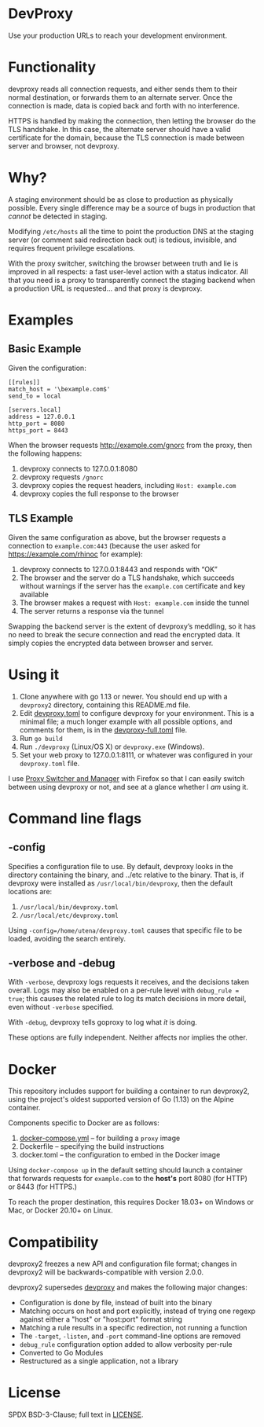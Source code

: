 # DevProxy

Use your production URLs to reach your development environment.


# Functionality

devproxy reads all connection requests, and either sends them to their normal
destination, or forwards them to an alternate server. Once the connection is
made, data is copied back and forth with no interference.

HTTPS is handled by making the connection, then letting the browser do the TLS
handshake. In this case, the alternate server should have a valid certificate
for the domain, because the TLS connection is made between server and browser,
not devproxy.


# Why?

A staging environment should be as close to production as physically possible.
Every single difference may be a source of bugs in production that *cannot* be
detected in staging.

Modifying `/etc/hosts` all the time to point the production DNS at the staging
server (or comment said redirection back out) is tedious, invisible, and
requires frequent privilege escalations.

With the proxy switcher, switching the browser between truth and lie is improved
in all respects: a fast user-level action with a status indicator.  All that you
need is a proxy to transparently connect the staging backend when a production
URL is requested… and that proxy is devproxy.


# Examples

## Basic Example

Given the configuration:

    [[rules]]
    match_host = '\bexample.com$'
    send_to = local

    [servers.local]
    address = 127.0.0.1
    http_port = 8080
    https_port = 8443

When the browser requests http://example.com/gnorc from the proxy, then the
following happens:

1. devproxy connects to 127.0.0.1:8080
2. devproxy requests `/gnorc`
3. devproxy copies the request headers, including `Host: example.com`
4. devproxy copies the full response to the browser

## TLS Example

Given the same configuration as above, but the browser requests a connection
to `example.com:443` (because the user asked for https://example.com/rhinoc
for example):

1. devproxy connects to 127.0.0.1:8443 and responds with “OK”
2. The browser and the server do a TLS handshake, which succeeds without
   warnings if the server has the `example.com` certificate and key available
3. The browser makes a request with `Host: example.com` inside the tunnel
4. The server returns a response via the tunnel

Swapping the backend server is the extent of devproxy’s meddling, so it has no
need to break the secure connection and read the encrypted data. It simply
copies the encrypted data between browser and server.


# Using it

1. Clone anywhere with go 1.13 or newer.  You should end up with a
	`devproxy2` directory, containing this README.md file.
2. Edit [devproxy.toml](./devproxy.toml) to configure devproxy for your
    environment. This is a minimal file; a much longer example with all possible
    options, and comments for them, is in the
    [devproxy-full.toml](./devproxy-full.toml) file.
3. Run `go build`
4. Run `./devproxy` (Linux/OS X) or `devproxy.exe` (Windows).
5. Set your web proxy to 127.0.0.1:8111, or whatever was configured in your
    `devproxy.toml` file.

I use [Proxy Switcher and Manager](https://addons.mozilla.org/en-US/firefox/addon/proxy-switcher-and-manager/)
with Firefox so that I can easily switch between using devproxy or not, and
see at a glance whether I _am_ using it.


# Command line flags

## -config

Specifies a configuration file to use. By default, devproxy looks in the
directory containing the binary, and ../etc relative to the binary. That is, if
devproxy were installed as `/usr/local/bin/devproxy`, then the default locations
are:

1. `/usr/local/bin/devproxy.toml`
2. `/usr/local/etc/devproxy.toml`

Using `-config=/home/utena/devproxy.toml` causes that specific file to be
loaded, avoiding the search entirely.

## -verbose and -debug

With `-verbose`, devproxy logs requests it receives, and the decisions taken
overall.  Logs may also be enabled on a per-rule level with `debug_rule = true`;
this causes the related rule to log its match decisions in more detail, even
without `-verbose` specified.

With `-debug`, devproxy tells goproxy to log what _it_ is doing.

These options are fully independent.  Neither affects nor implies the other.


# Docker

This repository includes support for building a container to run devproxy2,
using the project's oldest supported version of Go (1.13) on the Alpine
container.

Components specific to Docker are as follows:

1. [docker-compose.yml](./docker-compose.yml) – for building a `proxy` image
2. Dockerfile – specifying the build instructions
3. docker.toml – the configuration to embed in the Docker image

Using `docker-compose up` in the default setting should launch a container that
forwards requests for `example.com` to the **host's** port 8080 (for HTTP) or
8443 (for HTTPS.)

To reach the proper destination, this requires Docker 18.03+ on Windows or Mac,
or Docker 20.10+ on Linux.


# Compatibility

devproxy2 freezes a new API and configuration file format; changes in devproxy2
will be backwards-compatible with version 2.0.0.

devproxy2 supersedes [devproxy](https://github.com/sapphirecat/devproxy) and
makes the following major changes:

- Configuration is done by file, instead of built into the binary
- Matching occurs on host and port explicitly, instead of trying one regexp
    against either a "host" or "host:port" format string
- Matching a rule results in a specific redirection, not running a function
- The `-target`, `-listen`, and `-port` command-line options are removed
- `debug_rule` configuration option added to allow verbosity per-rule
- Converted to Go Modules
- Restructured as a single application, not a library


# License

SPDX BSD-3-Clause; full text in [LICENSE](./LICENSE).
